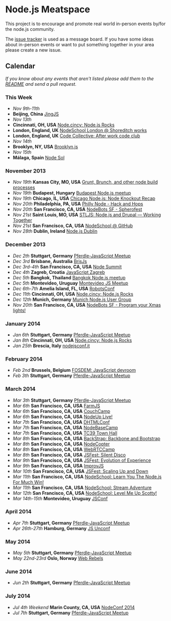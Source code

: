 Node.js Meatspace
==============

This project is to encourage and promote real world in-person events by/for the node.js community.

The [issue tracker](https://github.com/mikeal/node-meatspace/issues) is used as a message board. If you have some ideas about in-person events or want to put something together in your area please create a new issue.

## Calendar

*If you know about any events that aren't listed please add them to the [README](https://github.com/mikeal/node-meatspace/blob/gh-pages/README.md) and send a pull request.*

### This Week

* *Nov 9th-11th*
 * **Beijing, China** [JingJS](http://jingjs.org/)
* *Nov 13th*
 * **Cincinnati, OH, USA** [Node.cincy: Node.js Rocks](http://www.meetup.com/Node-cincy/events/qcnhgdyrpbrb/)
 * **London, England, UK** [NodeSchool London @ Shoreditch works](https://tito.io/nodeschool/london-2013)
 * **London, England, UK** [Code Collective: After work code club](http://www.meetup.com/CodeCollective/events/149449742/)
* *Nov 14th*
 * **Brooklyn, NY, USA** [Brooklyn.js](http://brooklynjs.com/)
* *Nov 15th*
 * **Málaga, Spain** [Node Sol](http://www.meetup.com/Node-Sol/events/143592242/)

### November 2013

* *Nov 19th* **Kansas City, MO, USA** [Grunt, Brunch, and other node build processes](http://www.meetup.com/nodekc/events/145848952/)
* *Nov 19th* **Budapest, Hungary** [Budapest Node.js meetup](http://www.meetup.com/nodejsbp/events/145101952/)
* *Nov 19th* **Chicago, IL, USA** [Chicago Node.js: Node Knockout Recap](http://www.meetup.com/Chicago-Nodejs/events/138383212/)
* *Nov 20th* **Philadelphia, PA, USA** [Philly Node - Hack and Hops](http://nodephilly.ticketleap.com/hackandhops/)
* *Nov 20th* **San Francisco, CA, USA** [NodeBots SF - Spherofest](http://lanyrd.com/2013/nodebotssf-november/)
* *Nov 21st* **Saint Louis, MO, USA** [STLJS: Node.js and Drupal — Working Together](http://www.meetup.com/STL-JS-meetup/events/123511772/)
* *Nov 21st* **San Francisco, CA, USA** [NodeSchool @ GitHub](https://tito.io/nodeschool/at-github)
* *Nov 28th* **Dublin, Ireland** [Node.js Dublin](http://www.nodejsdublin.com/)

### December 2013

* *Dec 2th* **Stuttgart, Germany** [Pferdle-JavaScript Meetup](http://www.meetup.com/stuttgartjs/)
* *Dec 3rd* **Brisbane, Australia** [BrisJs](http://brisjs.com/)
* *Dec 3rd-4th* **San Francisco, CA, USA** [Node Summit](http://nodesummit.com/)
* *Dec 4th* **Zagreb, Croatia** [JavaScript Zagreb](http://www.meetup.com/JavaScript-Zagreb/events/140521202/)
* *Dec 5th* **Bangkok, Thailand** [Bangkok Node.js meetup](http://www.meetup.com/Bangkok-Node-js/)
* *Dec 5th* **Montevideo, Uruguay** [Montevideo JS Meetup](http://www.meetup.com/mvd-js/events/143854482/)
* *Dec 6th-7th* **Amelia Island, FL, USA** [RobotsConf](http://robotsconf.com/)
* *Dec 11th* **Cincinnati, OH, USA** [Node.cincy: Node.js Rocks](http://www.meetup.com/Node-cincy/events/qcnhgdyrqbpb/)
* *Dec 12th* **Munich, Germany** [Munich Node.js User Group](http://www.mnug.de/)
* *Nov 20th* **San Francisco, CA, USA** [NodeBots SF - Program your Xmas lights!](http://lanyrd.com/2013/nodebotssf-december/)

### January 2014
* *Jan 6th* **Stuttgart, Germany** [Pferdle-JavaScript Meetup](http://www.meetup.com/stuttgartjs/)
* *Jan 8th* **Cincinnati, OH, USA** [Node.cincy: Node.js Rocks](http://www.meetup.com/Node-cincy/events/qcnhgdyscblb/)
* *Jan 25th* **Brescia, Italy** [nodejsconf.it](http://nodejsconf.it)

### February 2014
* *Feb 2nd* **Brussels, Belgium** [FOSDEM: JavaScript devroom](http://fosdem14-js-devroom.github.io/)
* *Feb 3th* **Stuttgart, Germany** [Pferdle-JavaScript Meetup](http://www.meetup.com/stuttgartjs/)

### March 2014
* *Mar 3th* **Stuttgart, Germany** [Pferdle-JavaScript Meetup](http://www.meetup.com/stuttgartjs/)
* *Mar 6th* **San Francisco, CA, USA** [FarmJS](http://jsfest.com/)
* *Mar 6th* **San Francisco, CA, USA** [CouchCamp](http://jsfest.com/)
* *Mar 6th* **San Francisco, CA, USA** [NodeUp Live!](http://jsfest.com/)
* *Mar 7th* **San Francisco, CA, USA** [DHTMLConf](http://jsfest.com/)
* *Mar 7th* **San Francisco, CA, USA** [NodeBaseCamp](http://jsfest.com/)
* *Mar 7th* **San Francisco, CA, USA** [TC39 Town Hall](http://jsfest.com/)
* *Mar 8th* **San Francisco, CA, USA** [BackStrap: Backbone and Bootstrap](http://jsfest.com/)
* *Mar 8th* **San Francisco, CA, USA** [NodeCopter](http://jsfest.com/)
* *Mar 8th* **San Francisco, CA, USA** [WebRTCCamp](http://jsfest.com/)
* *Mar 8th* **San Francisco, CA, USA** [JSFest: Silent Disco](http://jsfest.com/)
* *Mar 9th* **San Francisco, CA, USA** [JSFest: Evolution of Experience](http://jsfest.com/)
* *Mar 9th* **San Francisco, CA, USA** [ImprovJS](http://jsfest.com/)
* *Mar 10th* **San Francisco, CA, USA** [JSFest: Scaling Up and Down](http://jsfest.com/)
* *Mar 11th* **San Francisco, CA, USA** [NodeSchool: Learn You The Node.js For Much Win!](http://jsfest.com/)
* *Mar 11th* **San Francisco, CA, USA** [NodeSchool: Stream Adventure](http://jsfest.com/)
* *Mar 12th* **San Francisco, CA, USA** [NodeSchool: Level Me Up Scotty!](http://jsfest.com/)
* *Mar 14th-15th* **Montevideo, Uruguay** [JSConf](http://jsconf.uy)

### April 2014
* *Apr 7th* **Stuttgart, Germany** [Pferdle-JavaScript Meetup](http://www.meetup.com/stuttgartjs/)
* *Apr 26th-27th* **Hamburg, Germany** [JS Unconf](http://2014.jsunconf.eu)

### May 2014
* *May 5th* **Stuttgart, Germany** [Pferdle-JavaScript Meetup](http://www.meetup.com/stuttgartjs/)
* *May 22nd-23rd* **Oslo, Norway** [Web Rebels](http://webrebels.org/)

### June 2014
* *Jun 2th* **Stuttgart, Germany** [Pferdle-JavaScript Meetup](http://www.meetup.com/stuttgartjs/)

### July 2014
* *Jul 4th Weekend* **Marin County, CA, USA** [NodeConf 2014](http://www.nodeconf.com)
* *Jul 7th* **Stuttgart, Germany** [Pferdle-JavaScript Meetup](http://www.meetup.com/stuttgartjs/)
